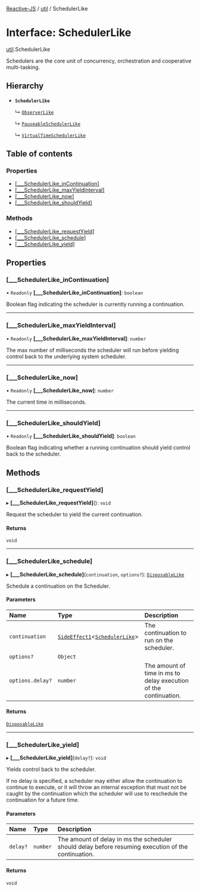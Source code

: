 [Reactive-JS](../README.md) / [util](../modules/util.md) / SchedulerLike

# Interface: SchedulerLike

[util](../modules/util.md).SchedulerLike

Schedulers are the core unit of concurrency, orchestration and
cooperative multi-tasking.

## Hierarchy

- **`SchedulerLike`**

  ↳ [`ObserverLike`](rx.ObserverLike.md)

  ↳ [`PauseableSchedulerLike`](util.PauseableSchedulerLike.md)

  ↳ [`VirtualTimeSchedulerLike`](util.VirtualTimeSchedulerLike.md)

## Table of contents

### Properties

- [[\_\_\_SchedulerLike\_inContinuation]](util.SchedulerLike.md#[___schedulerlike_incontinuation])
- [[\_\_\_SchedulerLike\_maxYieldInterval]](util.SchedulerLike.md#[___schedulerlike_maxyieldinterval])
- [[\_\_\_SchedulerLike\_now]](util.SchedulerLike.md#[___schedulerlike_now])
- [[\_\_\_SchedulerLike\_shouldYield]](util.SchedulerLike.md#[___schedulerlike_shouldyield])

### Methods

- [[\_\_\_SchedulerLike\_requestYield]](util.SchedulerLike.md#[___schedulerlike_requestyield])
- [[\_\_\_SchedulerLike\_schedule]](util.SchedulerLike.md#[___schedulerlike_schedule])
- [[\_\_\_SchedulerLike\_yield]](util.SchedulerLike.md#[___schedulerlike_yield])

## Properties

### [\_\_\_SchedulerLike\_inContinuation]

• `Readonly` **[\_\_\_SchedulerLike\_inContinuation]**: `boolean`

Boolean flag indicating the scheduler is currently
running a continuation.

___

### [\_\_\_SchedulerLike\_maxYieldInterval]

• `Readonly` **[\_\_\_SchedulerLike\_maxYieldInterval]**: `number`

The max number of milliseconds the scheduler will run
before yielding control back to the underlying system scheduler.

___

### [\_\_\_SchedulerLike\_now]

• `Readonly` **[\_\_\_SchedulerLike\_now]**: `number`

The current time in milliseconds.

___

### [\_\_\_SchedulerLike\_shouldYield]

• `Readonly` **[\_\_\_SchedulerLike\_shouldYield]**: `boolean`

Boolean flag indicating whether a running continuation
should yield control back to the scheduler.

## Methods

### [\_\_\_SchedulerLike\_requestYield]

▸ **[___SchedulerLike_requestYield]**(): `void`

Request the scheduler to yield the current continuation.

#### Returns

`void`

___

### [\_\_\_SchedulerLike\_schedule]

▸ **[___SchedulerLike_schedule]**(`continuation`, `options?`): [`DisposableLike`](util.DisposableLike.md)

Schedule a continuation on the Scheduler.

#### Parameters

| Name | Type | Description |
| :------ | :------ | :------ |
| `continuation` | [`SideEffect1`](../modules/functions.md#sideeffect1)<[`SchedulerLike`](util.SchedulerLike.md)\> | The continuation to run on the scheduler. |
| `options?` | `Object` |  |
| `options.delay?` | `number` | The amount of time in ms to delay execution of the continuation. |

#### Returns

[`DisposableLike`](util.DisposableLike.md)

___

### [\_\_\_SchedulerLike\_yield]

▸ **[___SchedulerLike_yield]**(`delay?`): `void`

Yields control back to the scheduler.

If no delay is specified, a scheduler may either allow
the continuation to continue to execute, or it will throw
an internal exception that must not be caught by the continuation
which the scheduler will use to reschedule the continuation for
a future time.

#### Parameters

| Name | Type | Description |
| :------ | :------ | :------ |
| `delay?` | `number` | The amount of delay in ms the scheduler should delay before resuming execution of the continuation. |

#### Returns

`void`
